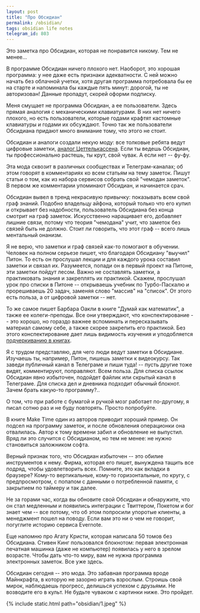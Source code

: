 ```yaml
---
layout: post
title: "Про Обсидиан"
permalink: /obsidian/
tags: obsidian life notes
telegram_id: 803
---
```


Это заметка про Обсидиан, которая не понравится никому. Тем не менее...

В программе Обсидиан ничего плохого нет. Наоборот, это хорошая программа: у нее
даже есть признаки адекватности. С ней можно начать без облачной учетки, хотя
другая программа потребовала бы ее на старте и напоминала бы каждые пять минут:
дорогой, ты не авторизован! Данные пропадут, скорей оформи подписку.

Меня смущает не программа Обсидиан, а ее пользователи. Здесь прямая аналогия с
механическими клавиатурами. В них нет ничего плохого, но есть пользователи,
которые годами крафтят кастомные клавиатуры и годами их обсуждают. Точно так же
пользователи Обсидиана придают много внимание тому, что этого не стоит.

[zettelkasten]: /zettelkasten/

Обсидиан и аналоги создали некую моду: все толковые ребята ведут цифровые
заметки, [аналог Цеттелькассена][zettelkasten]. Если ты ведешь Обсидиан, ты
профессионально растешь, ты крут, свой чувак. А если нет -- фу-фу.

Эта мода сквозит в различных сообществах и Телеграм-каналах; об этом говорят в
комментариях ко всем статьям на тему заметок. Пишут статьи о том, как из набора
сервисов собрать свой "чемодан заметок". В первом же комментарии упоминают
Обсидиан, и начинается срач.

Обсидиан вывел в тренд некрасивую привычку: показывать всем свой граф
знаний. Подобно владельцу айфона, который только что его купил и открывает без
надобности, пользователь Обсидиана без конца смотрит на граф
заметок. Искусственно наращивает его, добавляет лишние связи, потому что теория
"чемодана" учит, что заметок без связей быть не должно. Стоит ли говорить, что
этот граф -- всего лишь ментальный онанизм.

Я не верю, что заметки и граф связей как-то помогают в обучении. Человек на
полном серьезе пишет, что благодаря Обсидиану "выучил" Питон. То есть он
прослушал лекции и для каждого урока составил заметки и связал их. Разумеется,
попади он в первый проект на Питоне, эти заметки пойдут лесом. Важно не
составлять заметки, а практиковать знания и закреплять их практикой. Скажем,
прослушал урок про списки в Питоне -- открываешь учебник по Турбо-Паскалю и
прорешиваешь 20 задач, заменяя слово "массив" на "список". От этого есть польза,
а от цифровой заметки -- нет.

[book-marks]: /no-book-marks/

То же самое пишет Барбара Оакли в книге "Думай как математик", а также ее
колеги-преподы. Все они утверждают, что конспектирование -- это хорошо, но
гораздо важнее вспоминать и пересказывать материал самому себе, а также скорее
закрепить его практикой. Без этого конспектирование дает лишь видимость изучения
и уподобляется [подчеркиванию в книгах][book-marks].

Я с трудом представляю, для чего люди ведут заметки в Обсидиане. Изучаешь ты,
например, Питон, пишешь заметки к видеокурсу. Так заведи публичный канал в
Телеграме и пиши туда! -- пусть другие тоже видят, комментируют,
поправляют. Всем польза. Для списка ссылок Обсидиан явно избыточен, подойдет
файлик или скрытый канал в Телеграме. Для списка дел и дневника подходит обычный
блокнот. Зачем брать какую-то программу?..

О том, что при работе с бумагой и ручкой мозг работает по-другому, я писал сотню
раз и не буду повторять. Просто попробуйте.

В книге Make Time один из авторов приводит хороший пример. Он подсел на
программу заметок, и после обновления операционки она отвалилась. Автор к тому
времени забил и обновление не выпустил. Вряд ли это случится с Обсидианом, но
тем не менее: не нужно становиться заложником софта.

Верный признак того, что Обсидиан избыточен -- это обилие инструментов к
нему. Фирма, которая его пишет, вынуждена тащить все подряд, чтобы удовлетворить
всех. Помните, это как вкладки в браузере? Кому-то вертикальные, кому-то
горизонтальные, по кругу, с предпросмотром, с попапом с данными о потребленной
памяти, с закрытием по таймеру и так далее.

Не за горами час, когда вы обновите свой Обсидиан и обнаружите, что он стал
медленным и появились интеграции с Твиттером, Покетом и бог знает чем -- все
потому, что об этом попросили упоротые клиенты, а менеджмент пошел на
поводу. Если вам это ни о чем не говорит, погуглите историю сервиса Evernote.

Еще напомню про Агату Кристи, которая написала 50 томов без Обсидиана. Стивен
Кинг пользовался блокнотом: первая электронная печатная машинка (даже не
компьютер) появилась у него в зрелом возрасте. Чтобы дать что-то миру, вам не
нужна программа электронных заметок. Все уже здесь.

Обсидиан сегодня -- это мода. Это забавная программа вроде Майнкрафта, в которую
не зазорно играть взрослым. Строишь свой мирок, наблюдаешь прогресс, делишься
успехом с друзьями. Не возводите его в культ. Не будьте чуваком с картинки
ниже. Это пройдет.

{% include static.html path="obsidian/1.jpeg" %}

